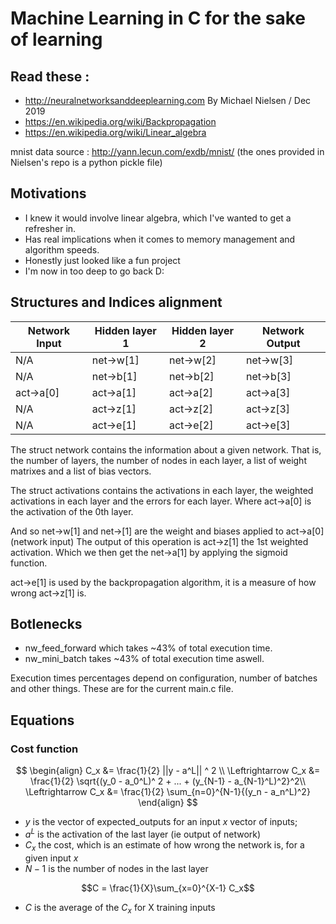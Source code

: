 # Machine Learning in C for the sake of learning

## Read these : 

* http://neuralnetworksanddeeplearning.com By Michael Nielsen / Dec 2019
* https://en.wikipedia.org/wiki/Backpropagation
* https://en.wikipedia.org/wiki/Linear_algebra

mnist data source :
http://yann.lecun.com/exdb/mnist/
(the ones provided in Nielsen's repo is a python pickle file)


## Motivations

* I knew it would involve linear algebra, which I've wanted to get a refresher in. 
* Has real implications when it comes to memory management and algorithm speeds.
* Honestly just looked like a fun project
* I'm now in too deep to go back D:

## Structures and Indices alignment

| Network Input  | Hidden layer 1 | Hidden layer 2 | Network Output |
| -------------  | -------------  | -------------  | -------------  |
|      N/A       |    net->w[1]   |    net->w[2]   |    net->w[3]   |
|      N/A       |    net->b[1]   |    net->b[2]   |    net->b[3]   |
|    act->a[0]   |    act->a[1]   |    act->a[2]   |    act->a[3]   |
|      N/A       |    act->z[1]   |    act->z[2]   |    act->z[3]   |
|      N/A       |    act->e[1]   |    act->e[2]   |    act->e[3]   |


The struct network contains the information about a given network. That is, the number of
layers, the number of nodes in each layer, a list of weight matrixes and a list of bias
vectors.

The struct activations contains the activations in each layer, the weighted activations
in each layer and the errors for each layer. Where act->a[0] is the activation of the 0th
layer.

And so net->w[1] and net->[1] are the weight and biases applied to act->a[0] (network input)
The output of this operation is act->z[1] the 1st weighted activation. Which we then get
the net->a[1] by applying the sigmoid function.

act->e[1] is used by the backpropagation algorithm, it is a measure of how wrong act->z[1] is.

## Botlenecks
- nw_feed_forward which takes ~43% of total execution time.
- nw_mini_batch takes ~43% of total execution time aswell.

Execution times percentages depend on configuration, number of batches and other things. These are for the current main.c file.

## Equations

### Cost function


$$
\begin{align}
C_x &= \frac{1}{2} ||y - a^L|| ^ 2 \\
\Leftrightarrow C_x &= \frac{1}{2} \sqrt{(y_0 - a_0^L)^ 2 + ... + (y_{N-1} - a_{N-1}^L)^2}^2\\
\Leftrightarrow C_x &= \frac{1}{2} \sum_{n=0}^{N-1}{(y_n - a_n^L)^2}
\end{align}
$$


* $y$ is the vector of expected_outputs for an input $x$ vector of inputs;
* $a^L$ is the activation of the last layer (ie output of network)
* $C_x$ the cost, which is an estimate of how wrong the network is, for a given input $x$
* $N-1$ is the number of nodes in the last layer

$$C = \frac{1}{X}\sum_{x=0}^{X-1} C_x$$

* $C$ is the average of the $C_x$ for X training inputs
